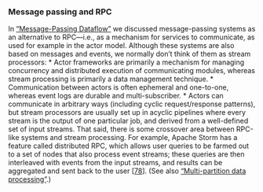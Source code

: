 ### Message passing and RPC 
In [“Message-Passing Dataflow”](ch04.html#sec_encoding_dataflow_msg) we discussed message-passing systems as an alternative to RPC—i.e.,
as a mechanism for services to communicate, as used for example in the actor model. Although these
systems are also based on messages and events, we normally don’t think of them as stream processors: *  Actor frameworks are primarily a mechanism for managing concurrency and distributed execution of
communicating modules, whereas stream processing is primarily a data management technique. *  Communication between actors is often ephemeral and one-to-one, whereas event logs are durable and
multi-subscriber. *  Actors can communicate in arbitrary ways (including cyclic request/response patterns), but stream
processors are usually set up in acyclic pipelines where every stream is the output of one
particular job, and derived from a well-defined set of input streams. 
That said, there is some crossover area between RPC-like systems and stream processing. For
example, Apache Storm has a feature called distributed RPC, which allows user queries to be farmed
out to a set of nodes that also process event streams; these queries are then interleaved with
events from the input streams, and results can be aggregated and sent back to the user
[[78](ch11.html#StormDocs)].
(See also [“Multi-partition data processing”](ch12.html#sec_future_unbundled_multi_partition).)